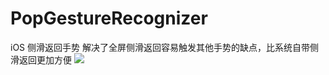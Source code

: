 # PopGestureRecognizer
iOS 侧滑返回手势
解决了全屏侧滑返回容易触发其他手势的缺点，比系统自带侧滑返回更加方便
![](https://github.com/xingtianwuganqi/PopGestureRecognizer/blob/master/gif5%E6%96%B0%E6%96%87%E4%BB%B6.gif)
